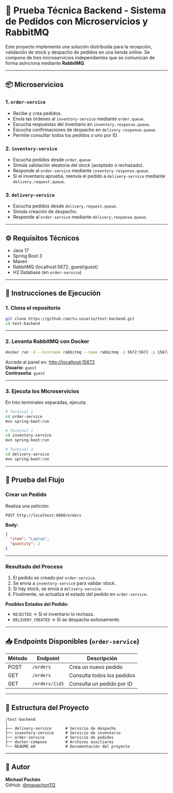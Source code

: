# 🧪 Prueba Técnica Backend - Sistema de Pedidos con Microservicios y RabbitMQ

Este proyecto implementa una solución distribuida para la recepción, validación de stock y despacho de pedidos en una tienda online. Se compone de tres microservicios independientes que se comunican de forma asíncrona mediante **RabbitMQ**.

---

## 📦 Microservicios

### 1. `order-service`
- Recibe y crea pedidos.
- Envía las órdenes al `inventory-service` mediante `order.queue`.
- Escucha respuestas del inventario en `inventory.response.queue`.
- Escucha confirmaciones de despacho en `delivery.response.queue`.
- Permite consultar todos los pedidos o uno por ID.

### 2. `inventory-service`
- Escucha pedidos desde `order.queue`.
- Simula validación aleatoria del stock (aceptado o rechazado).
- Responde al `order-service` mediante `inventory.response.queue`.
- Si el inventario aprueba, reenvía el pedido a `delivery-service` mediante `delivery.request.queue`.

### 3. `delivery-service`
- Escucha pedidos desde `delivery.request.queue`.
- Simula creación de despacho.
- Responde al `order-service` mediante `delivery.response.queue`.

---

## ⚙️ Requisitos Técnicos

- Java 17
- Spring Boot 3
- Maven
- RabbitMQ (localhost:5672, guest/guest)
- H2 Database (en `order-service`)

---

## 🚀 Instrucciones de Ejecución

### 1. Clona el repositorio

```bash
git clone https://github.com/tu-usuario/test-backend.git
cd test-backend
```

---

### 2. Levanta RabbitMQ con Docker

```bash
docker run -d --hostname rabbitmq --name rabbitmq -p 5672:5672 -p 15672:15672 rabbitmq:3-management
```

Accede al panel en: [http://localhost:15672](http://localhost:15672)  
**Usuario**: `guest`  
**Contraseña**: `guest`

---

### 3. Ejecuta los Microservicios

En tres terminales separadas, ejecuta:

```bash
# Terminal 1
cd order-service
mvn spring-boot:run
```

```bash
# Terminal 2
cd inventory-service
mvn spring-boot:run
```

```bash
# Terminal 3
cd delivery-service
mvn spring-boot:run
```

---

## 🧪 Prueba del Flujo

### Crear un Pedido

Realiza una petición:

```http
POST http://localhost:8080/orders
```

**Body:**

```json
{
  "item": "Laptop",
  "quantity": 2
}
```

---

### Resultado del Proceso

1. El pedido es creado por `order-service`.  
2. Se envía a `inventory-service` para validar stock.  
3. Si hay stock, se envía a `delivery-service`.  
4. Finalmente, se actualiza el estado del pedido en `order-service`.

**Posibles Estados del Pedido:**
- `REJECTED` → Si el inventario lo rechaza.  
- `DELIVERY_CREATED` → Si se despacha exitosamente.

---

## 📥 Endpoints Disponibles (`order-service`)

| Método | Endpoint         | Descripción               |
|--------|------------------|---------------------------|
| POST   | `/orders`        | Crea un nuevo pedido      |
| GET    | `/orders`        | Consulta todos los pedidos|
| GET    | `/orders/{id}`   | Consulta un pedido por ID |

---

## 📁 Estructura del Proyecto

```
/test-backend
│
├── delivery-service      # Servicio de despacho
├── inventory-service     # Servicio de inventario
├── order-service         # Servicio de pedidos
├── docker-compose        # Archivos auxiliares
└── README.md             # Documentación del proyecto
```

---

## 👤 Autor

**Michael Pachón**  
GitHub: [@mspachon112](https://github.com/mspachon112)
